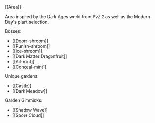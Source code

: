 [[Area]]

Area inspired by the Dark Ages world from PvZ 2 as well as the Modern Day's plant selection.

Bosses:
- [[Doom-shroom]]
- [[Punish-shroom]]
- [[Ice-shroom]]
- [[Dark Matter Dragonfruit]]
- [[Ail-mint]]
- [[Conceal-mint]]

Unique gardens:
- [[Castle]]
- [[Dark Meadow]]

Garden Gimmicks:
- [[Shadow Wave]]
- [[Spore Cloud]]
